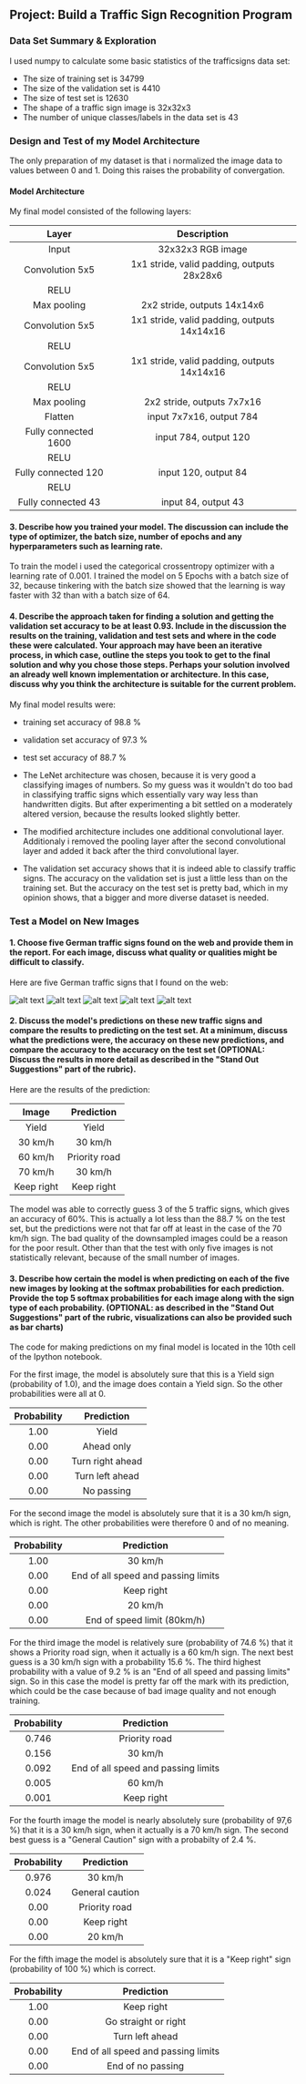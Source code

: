 ## Project: Build a Traffic Sign Recognition Program

### Data Set Summary & Exploration

I used numpy to calculate some basic statistics of the trafficsigns data set:


* The size of training set is 34799
* The size of the validation set is 4410
* The size of test set is 12630
* The shape of a traffic sign image is 32x32x3
* The number of unique classes/labels in the data set is 43

### Design and Test of my Model Architecture

The only preparation of my dataset is that i normalized the image data to values between 0 and 1. Doing this raises the probability of convergation.



#### Model Architecture

My final model consisted of the following layers:

| Layer         		|     Description	        					| 
|:---------------------:|:---------------------------------------------:| 
| Input         		| 32x32x3 RGB image   							| 
| Convolution 5x5     	| 1x1 stride, valid padding, outputs 28x28x6 	|
| RELU					|												|
| Max pooling	      	| 2x2 stride,  outputs 14x14x6 					|
| Convolution 5x5	    | 1x1 stride, valid padding, outputs 14x14x16  	|
| RELU					| 	        									|
| Convolution 5x5	    | 1x1 stride, valid padding, outputs 14x14x16  	|
| RELU					|												|
| Max pooling           | 2x2 stride,  outputs 7x7x16 					|   
| Flatten				| input 7x7x16, output 784 						|
| Fully connected 1600	| input 784, output 120							|
| RELU					|												|
| Fully connected 120   | input 120, output 84							|
| RELU					|												|
| Fully connected 43	| input 84, output 43							|


#### 3. Describe how you trained your model. The discussion can include the type of optimizer, the batch size, number of epochs and any hyperparameters such as learning rate.

To train the model i used the categorical crossentropy optimizer with a learning rate of 0.001. I trained the model on 5 Epochs with a batch size of 32, because tinkering with the batch size showed that the learning is way faster with 32 than with a batch size of 64.


#### 4. Describe the approach taken for finding a solution and getting the validation set accuracy to be at least 0.93. Include in the discussion the results on the training, validation and test sets and where in the code these were calculated. Your approach may have been an iterative process, in which case, outline the steps you took to get to the final solution and why you chose those steps. Perhaps your solution involved an already well known implementation or architecture. In this case, discuss why you think the architecture is suitable for the current problem.

My final model results were:
* training set accuracy of 98.8 %
* validation set accuracy of 97.3 %
* test set accuracy of 88.7 %


* The LeNet architecture was chosen, because it is very good a classifying images of numbers. So my guess was it wouldn't do too bad in classifying traffic signs which essentially vary way less than handwritten digits. But after experimenting a bit settled on a moderately altered version, because the results looked slightly better.
* The modified architecture includes one additional convolutional layer. Additionaly i removed the pooling layer after the second convolutional layer and added it back after the third convolutional layer.
* The validation set accuracy shows that it is indeed able to classify traffic signs. The accuracy on the validation set is just a little less than on the training set. But the accuracy on the test set is pretty bad, which in my opinion shows, that a bigger and more diverse dataset is needed.



### Test a Model on New Images

#### 1. Choose five German traffic signs found on the web and provide them in the report. For each image, discuss what quality or qualities might be difficult to classify.


Here are five German traffic signs that I found on the web:

![alt text](https://github.com/dzeip87/CarND-Traffic-Sign-Classifier-Project/blob/master/new_images/30.jpg) 
![alt text](https://github.com/dzeip87/CarND-Traffic-Sign-Classifier-Project/blob/master/new_images/60.jpg) 
![alt text](https://github.com/dzeip87/CarND-Traffic-Sign-Classifier-Project/blob/master/new_images/70.jpg) 
![alt text](https://github.com/dzeip87/CarND-Traffic-Sign-Classifier-Project/blob/master/new_images/Yield.jpg) 
![alt text](https://github.com/dzeip87/CarND-Traffic-Sign-Classifier-Project/blob/master/new_images/keep_right.jpg)


#### 2. Discuss the model's predictions on these new traffic signs and compare the results to predicting on the test set. At a minimum, discuss what the predictions were, the accuracy on these new predictions, and compare the accuracy to the accuracy on the test set (OPTIONAL: Discuss the results in more detail as described in the "Stand Out Suggestions" part of the rubric).

Here are the results of the prediction:

| Image			        |     Prediction	        					| 
|:---------------------:|:---------------------------------------------:| 
| Yield     			| Yield		   									| 
| 30 km/h     			| 30 km/h 										|
| 60 km/h				| Priority road  								|
| 70 km/h	      		| 30 km/h					 					|
| Keep right			| Keep right      								|


The model was able to correctly guess 3 of the 5 traffic signs, which gives an accuracy of 60%. This is actually a lot less than the 88.7 % on the test set, but the predictions were not that far off at least in the case of the 70 km/h sign. The bad quality of the downsampled images could be a reason for the poor result. Other than that the test with only five images is not statistically relevant, because of the small number of images.

#### 3. Describe how certain the model is when predicting on each of the five new images by looking at the softmax probabilities for each prediction. Provide the top 5 softmax probabilities for each image along with the sign type of each probability. (OPTIONAL: as described in the "Stand Out Suggestions" part of the rubric, visualizations can also be provided such as bar charts)

The code for making predictions on my final model is located in the 10th cell of the Ipython notebook.


For the first image, the model is absolutely sure that this is a Yield sign (probability of 1.0), and the image does contain a Yield sign. So the other probabilities were all at 0.

| Probability         	|     Prediction	        					| 
|:---------------------:|:---------------------------------------------:| 
| 1.00         			| Yield		   									| 
| 0.00     				| Ahead only 									|
| 0.00					| Turn right ahead								|
| 0.00	      			| Turn left ahead			 					|
| 0.00				    | No passing      								|


For the second image the model is absolutely sure that it is a 30 km/h sign, which is right. The other probabilities were therefore 0 and of no meaning.

| Probability         	|     Prediction	        					| 
|:---------------------:|:---------------------------------------------:| 
| 1.00         			| 30 km/h	   									| 
| 0.00     				| End of all speed and passing limits			|
| 0.00					| Keep right									|
| 0.00	      			| 20 km/h					 					|
| 0.00				    | End of speed limit (80km/h)      				|



For the third image the model is relatively sure (probability of 74.6 %) that it shows a Priority road sign, when it actually is a 60 km/h sign. The next best guess is a 30 km/h sign with a probability 15.6 %. The third highest probability with a value of 9.2 % is an "End of all speed and passing limits" sign. So in this case the model is pretty far off the mark with its prediction, which could be the case because of bad image quality and not enough training.

| Probability         	|     Prediction	        					| 
|:---------------------:|:---------------------------------------------:| 
| 0.746        			| Priority road									| 
| 0.156    				| 30 km/h  										|
| 0.092					| End of all speed and passing limits			|
| 0.005	      			| 60 km/h					 					|
| 0.001				    | Keep right      								|



For the fourth image the model is nearly absolutely sure (probability of 97,6 %) that it is a 30 km/h sign, when it actually is a 70 km/h sign. The second best guess is a "General Caution" sign with a probabilty of 2.4 %.  

| Probability         	|     Prediction	        					| 
|:---------------------:|:---------------------------------------------:| 
| 0.976        			| 30 km/h 	   									| 
| 0.024    				| General caution								|
| 0.00					| Priority road									|
| 0.00	      			| Keep right				 					|
| 0.00				    | 20 km/h 	     								|


For the fifth image the model is absolutely sure that it is a "Keep right" sign (probability of 100 %) which is correct.

| Probability         	|     Prediction	        					| 
|:---------------------:|:---------------------------------------------:| 
| 1.00         			| Keep right  									| 
| 0.00     				| Go straight or right							|
| 0.00					| Turn left ahead								|
| 0.00	      			| End of all speed and passing limits			|
| 0.00				    | End of no passing								|
